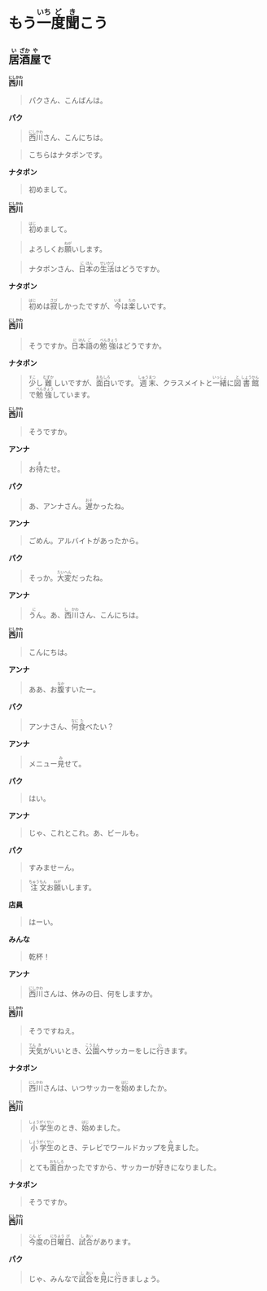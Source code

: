 # <ruby>もう<rt></rt>一<rt>いち</rt>度<rt>ど</rt>聞<rt>き</rt>こう</ruby>

## <ruby>居<rt>い</rt>酒<rt>ざか</rt>屋<rt>や</rt>で</ruby>

**<ruby>西<rt>にし</rt>川<rt>かわ</rt></ruby>**

> パクさん、こんばんは。

**パク**

> <ruby>西<rt>にし</rt>川<rt>かわ</rt>さん、こんにちは。</ruby>

> こちらはナタポンです。

**ナタポン**

> 初めまして。

**<ruby>西<rt>にし</rt>川<rt>かわ</rt></ruby>**

> <ruby>初<rt>はじ</rt>めまして。</ruby>

> <ruby>よろしくお<rt></rt>願<rt>ねが</rt>いします。</ruby>

> <ruby>ナタポンさん、<rt></rt>日<rt>に</rt>本<rt>ほん</rt>の<rt></rt>生<rt>せい</rt>活<rt>かつ</rt>はどうですか。</ruby>

**ナタポン**

> <ruby>初<rt>はじ</rt>めは<rt></rt>寂<rt>さび</rt>しかったですが、<rt></rt>今<rt>いま</rt>は<rt></rt>楽<rt>たの</rt>しいです。

**<ruby>西<rt>にし</rt>川<rt>かわ</rt></ruby>**

> <ruby>そうですか。<rt></rt>日<rt>に</rt>本<rt>ほん</rt>語<rt>ご</rt>の<rt></rt>勉<rt>べん</rt>強<rt>きょう</rt>はどうですか。</ruby>

**ナタポン**

> <ruby>少<rt>すこ</rt>し<rt></rt>難<rt>むずか</rt>しいですが、<rt></rt>面<rt>おも</rt>白<rt>しろ</rt>いです。<rt></rt>週<rt>しゅう</rt>末<rt>まつ</rt>、クラスメイトと<rt></rt>一<rt>いっ</rt>緒<rt>しょ</rt>に<rt></rt>図<rt>と</rt>書<rt>しょう</rt>館<rt>かん</rt>で<rt></rt>勉<rt>べん</rt>強<rt>きょう</rt>しています。</ruby>

**<ruby>西<rt>にし</rt>川<rt>かわ</rt></ruby>**

> そうですか。

**アンナ**

> <ruby>お<rt></rt>待<rt>ま</rt>たせ。</ruby>

**パク**

> <ruby>あ、アンナさん。<rt></rt>遅<rt>おそ</rt>かったね。</ruby>

**アンナ**

> ごめん。アルバイトがあったから。

**パク**

> <ruby>そっか。<rt></rt>大<rt>たい</rt>変<rt>へん</rt>だったね。</ruby>

**アンナ**

> <ruby>うん。あ、西<rt>にし</rt>川<rt>かわ</rt>さん、こんにちは。</ruby>

**<ruby>西<rt>にし</rt>川<rt>かわ</rt></ruby>**

> こんにちは。

**アンナ**

> <ruby>ああ、お<rt></rt>腹<rt>なか</rt>すいたー。</ruby>

**パク**

> <ruby>アンナさん、<rt></rt>何<rt>なに</rt>食<rt>た</rt>べたい？</ruby>

**アンナ**

> <ruby>メニュー<rt></rt>見<rt>み</rt>せて。</ruby>

**パク**

> はい。

**アンナ**

> じゃ、これとこれ。あ、ビールも。

**パク**

> すみませーん。

> <ruby>注<rt>ちゅう</rt>文<rt>もん</rt>お<rt></rt>願<rt>ねが</rt>いします。</ruby>

**店員**

> はーい。

**みんな**

> 乾杯！

**アンナ**

> <ruby>西<rt>にし</rt>川<rt>かわ</rt>さんは、休みの日、何をしますか。</ruby>

**<ruby>西<rt>にし</rt>川<rt>かわ</rt></ruby>**

> そうですねえ。

> <ruby>天<rt>てん</rt>気<rt>き</rt>がいいとき、<rt></rt>公<rt>こう</rt>園<rt>えん</rt>へサッカーをしに<rt></rt>行<rt>い</rt>きます。</ruby>

**ナタポン**

> <ruby>西<rt>にし</rt>川<rt>かわ</rt>さんは、いつサッカーを<rt></rt>始<rt>はじ</rt>めましたか。</ruby>

**<ruby>西<rt>にし</rt>川<rt>かわ</rt></ruby>**

> <ruby>小<rt>しょう</rt>学<rt>がく</rt>生<rt>せい</rt>のとき、<rt></rt>始<rt>はじ</rt>めました。</ruby>

> <ruby>小<rt>しょう</rt>学<rt>がく</rt>生<rt>せい</rt>のとき、テレビでワールドカップを<rt></rt>見<rt>み</rt>ました。</ruby>

> <ruby>とても<rt></rt>面<rt>おも</rt>白<rt>しろ</rt>かったですから、サッカーが<rt></rt>好<rt>す</rt>きになりました。</ruby>

**ナタポン**

> そうですか。

**<ruby>西<rt>にし</rt>川<rt>かわ</rt></ruby>**

> <ruby>今<rt>こん</rt>度<rt>ど</rt>の<rt></rt>日<rt>にち</rt>曜<rt>よう</rt>日<rt>び</rt>、<rt></rt>試<rt>し</rt>合<rt>あい</rt>があります。</ruby>

**パク**

> <ruby>じゃ、みんなで<rt></rt>試<rt>し</rt>合<rt>あい</rt>を<rt></rt>見<rt>み</rt>に<rt></rt>行<rt>い</rt>きましょう。</ruby>